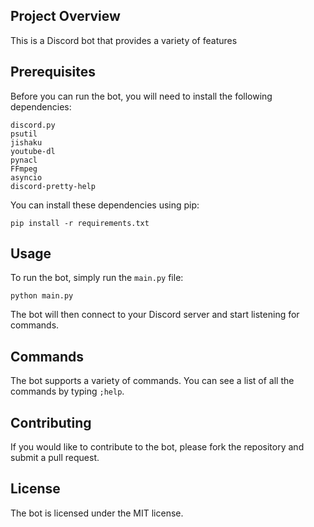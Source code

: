  ## Project Overview 

This is a Discord bot that provides a variety of features

## Prerequisites

Before you can run the bot, you will need to install the following dependencies:

```
discord.py
psutil
jishaku
youtube-dl
pynacl
FFmpeg
asyncio
discord-pretty-help
```

You can install these dependencies using pip:

```
pip install -r requirements.txt
```

## Usage

To run the bot, simply run the `main.py` file:

```
python main.py
```

The bot will then connect to your Discord server and start listening for commands.

## Commands

The bot supports a variety of commands. You can see a list of all the commands by typing `;help`.

## Contributing

If you would like to contribute to the bot, please fork the repository and submit a pull request.

## License

The bot is licensed under the MIT license.
